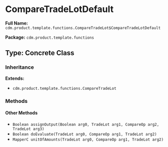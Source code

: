 # CompareTradeLotDefault

**Full Name:** `cdm.product.template.functions.CompareTradeLot$CompareTradeLotDefault`

**Package:** `cdm.product.template.functions`

## Type: Concrete Class

### Inheritance

**Extends:**
- `cdm.product.template.functions.CompareTradeLot`

### Methods

#### Other Methods

- `Boolean assignOutput(Boolean arg0, TradeLot arg1, CompareOp arg2, TradeLot arg3)`
- `Boolean doEvaluate(TradeLot arg0, CompareOp arg1, TradeLot arg2)`
- `MapperC unitOfAmounts(TradeLot arg0, CompareOp arg1, TradeLot arg2)`


